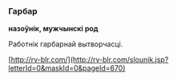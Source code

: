 ### Гарбар
**назоўнік, мужчынскі род**

Работнік гарбарнай вытворчасці.

<a rel="author">[http://rv-blr.com/](http://rv-blr.com/slounik.jsp?letterId=0&maskId=0&pageId=670)</a>
